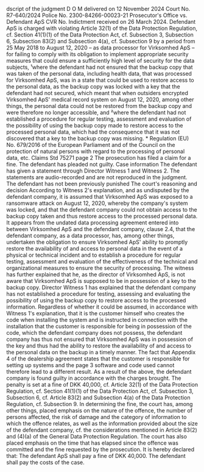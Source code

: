 dscript of the judgment
D O M
delivered on 12 November 2024
Court No. R7-640/2024
Police No. 2300-84266-00023-21
Prosecutor's Office
vs.
Defendant ApS
CVR No.
Indictment received on 26 March 2024.
Defendant ApS is charged with violating
Article 32(1) of the Data Protection Regulation, cf. Section 41(1)(1) of the Data Protection Act, cf. Subsection 3, Subsection 6, Subsection 83(2) and Subsection 4(a), cf. Subsection 9
by a period from 25 May 2018 to August 12, 2020 – as data processor for Virksomhed ApS – for failing to comply with its obligation to implement appropriate security measures that could ensure a sufficiently high level of security for the data subjects, ¹where the defendant had not ensured that the backup copy that was taken of the personal data, including health data, that was processed for Virksomhed ApS, was in a state that could be used to restore access to the personal data, as the backup copy was locked with a key that the defendant had not secured, which meant that when outsiders encrypted Virksomhed ApS' medical record system on August 12, 2020, among other things, the personal data could not be restored from the backup copy and were therefore no longer accessible, and ²where the defendant had not established a procedure for regular testing, assessment and evaluation of the possibility of using the backup copy made to restore access to the processed personal data, which had the consequence that it was not discovered that a key to the backup copy was missing.
\* Regulation (EU) No. 679/2016 of the European Parliament and of the Council on the protection of natural persons with regard to the processing of personal data, etc.
Claims
Std 75271
page 2
The prosecution has filed a claim for a fine.
The defendant has pleaded not guilty.
Case information
The defendant has given a statement through Director Witness 1 and Witness 2.
The statements are audio-recorded and are not reproduced in the judgment.
The defendant has not been previously punished
The court's reasoning and decision
According to Witness 2's explanation, and as undisputed by the defendant company, it is assumed that Virksomhed ApS was exposed to a ransomware attack on August 12, 2020, whereby the company's system was locked, and that the defendant company could not obtain access to the backup copy taken and thus restore access to the processed personal data.
It appears from the undated data processing agreement entered into between Virksomhed ApS and the defendant company, clause 2.4, that the defendant company, as a data processor, has, among other things, undertaken the obligation to ensure Virksomhed ApS' ability to promptly restore the availability of and access to personal data in the event of a physical or technical incident and to establish a procedure for regular testing, assessment and evaluation of the effectiveness of the technical and organizational measures to ensure the security of processing.
The witness has further explained that he, as the director of Virksomhed ApS, is not aware that Virksomhed ApS is supposed to be in possession of a key to the backup copy.
Director Witness 1 has explained that the defendant company has not established a procedure for testing, assessing and evaluating the possibility of using the backup copy to restore access to the processed information.
Regardless of whether it could be assumed, in accordance with Witness 1's explanation, that it is the customer himself who creates the code when installing the system and is instructed in connection with the installation that the customer is responsible for being in possession of the code, which the defendant company does not possess, the defendant company has thus not ensured that Virksomhed ApS was in possession of the key and thus had the ability to restore the availability of and access to the personal data on the backup in a timely manner. The fact that Appendix 4 of the dealership agreement states that the customer is responsible for setting up systems and the
page 3
software and code used cannot therefore lead to a different result. As a result of the above, the defendant company is found guilty in accordance with the charges brought.
The penalty is set at a fine of DKK 40,000, cf.
Article 32(1) of the Data Protection Regulation, cf. Section 41(1)(1) of the Data Protection Act, cf. Subsection 3, Subsection 6, cf. Article 83(2) and Subsection 4(a) of the Data Protection Regulation, cf. Subsection 9.
In determining the fine, the court has, among other things, placed emphasis on the nature of the offence, the number of persons affected, the risk of damage and the category of information to which the offence relates, as well as the information provided about the size of the defendant company, cf. the considerations mentioned in Article 83(2) and (4)(a) of the General Data Protection Regulation. The court has also placed emphasis on the time that has elapsed since the offence was committed and the fine requested by the prosecution.
It is hereby declared that:
The defendant ApS shall pay a fine of DKK 40,000.
The defendant shall pay the costs of the case.
